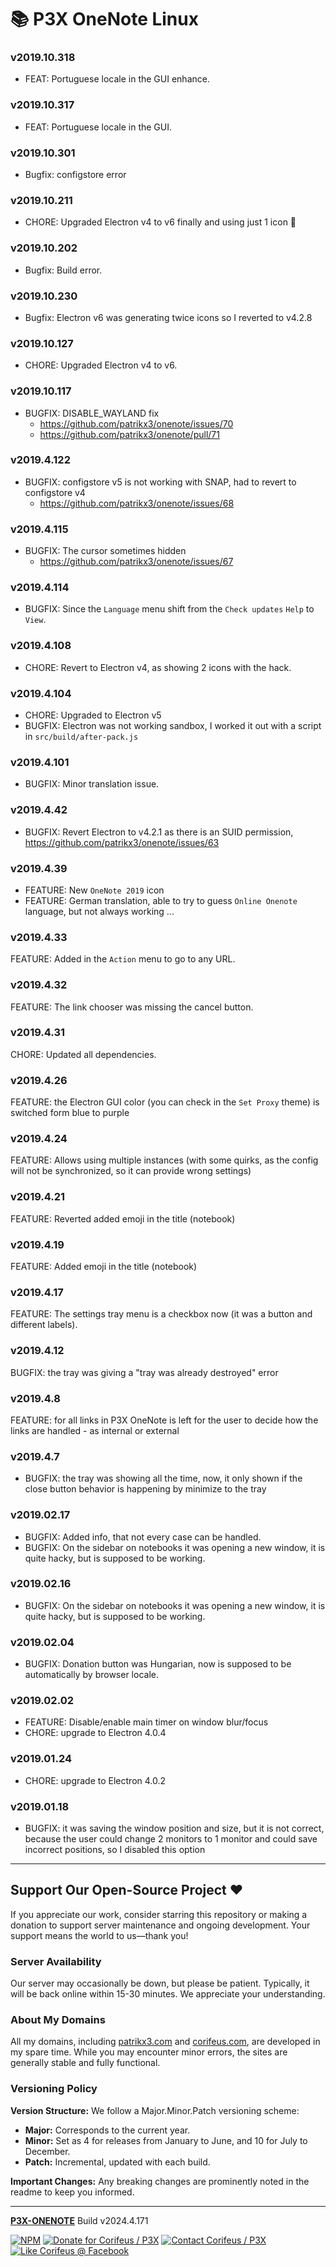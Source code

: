 [//]: #@corifeus-header

# 📚 P3X OneNote Linux

                        
[//]: #@corifeus-header:end
### v2019.10.318
* FEAT: Portuguese locale in the GUI enhance.



### v2019.10.317
* FEAT: Portuguese locale in the GUI.



### v2019.10.301
* Bugfix: configstore error



### v2019.10.211
* CHORE: Upgraded Electron v4 to v6 finally and using just 1 icon 🙌



### v2019.10.202
* Bugfix: Build error.



### v2019.10.230
* Bugfix: Electron v6 was generating twice icons so I reverted to v4.2.8



### v2019.10.127
* CHORE: Upgraded Electron v4 to v6.



### v2019.10.117
* BUGFIX: DISABLE_WAYLAND fix
  * https://github.com/patrikx3/onenote/issues/70
  * https://github.com/patrikx3/onenote/pull/71



### v2019.4.122
* BUGFIX: configstore v5 is not working with SNAP, had to revert to configstore v4
  * https://github.com/patrikx3/onenote/issues/68



### v2019.4.115
* BUGFIX: The cursor sometimes hidden
  * https://github.com/patrikx3/onenote/issues/67



### v2019.4.114
* BUGFIX: Since the `Language` menu shift from the `Check updates` `Help` to `View`.



### v2019.4.108
* CHORE: Revert to Electron v4, as showing 2 icons with the hack.



### v2019.4.104
* CHORE: Upgraded to Electron v5
* BUGFIX: Electron was not working sandbox, I worked it out with a script in `src/build/after-pack.js`



### v2019.4.101
* BUGFIX: Minor translation issue.



### v2019.4.42
* BUGFIX: Revert Electron to v4.2.1 as there is an SUID permission, https://github.com/patrikx3/onenote/issues/63



### v2019.4.39
* FEATURE: New `OneNote 2019` icon
* FEATURE: German translation, able to try to guess `Online Onenote` language, but not always working ...



### v2019.4.33
FEATURE: Added in the `Action` menu to go to any URL.



### v2019.4.32
FEATURE: The link chooser was missing the cancel button.



### v2019.4.31
CHORE: Updated all dependencies.



### v2019.4.26
FEATURE: the Electron GUI color (you can check in the `Set Proxy` theme) is switched form blue to purple



### v2019.4.24
FEATURE: Allows using multiple instances (with some quirks, as the config will not be synchronized, so it can provide wrong settings)



### v2019.4.21
FEATURE: Reverted added emoji in the title (notebook)



### v2019.4.19
FEATURE: Added emoji in the title (notebook)



### v2019.4.17
FEATURE: The settings tray menu is a checkbox now (it was a button and different labels).



### v2019.4.12
BUGFIX: the tray was giving a "tray was already destroyed" error



### v2019.4.8
FEATURE: for all links in P3X OneNote is left for the user to decide how the links are handled - as internal or external



### v2019.4.7
* BUGFIX: the tray was showing all the time, now, it only shown if the close button behavior is happening by minimize to the tray



### v2019.02.17
* BUGFIX: Added info, that not every case can be handled.
* BUGFIX: On the sidebar on notebooks it was opening a new window, it is quite hacky, but is supposed to be working.



### v2019.02.16
* BUGFIX: On the sidebar on notebooks it was opening a new window, it is quite hacky, but is supposed to be working.



### v2019.02.04
* BUGFIX: Donation button was Hungarian, now is supposed to be automatically by browser locale.



### v2019.02.02
* FEATURE: Disable/enable main timer on window blur/focus
* CHORE: upgrade to Electron 4.0.4 




### v2019.01.24
* CHORE: upgrade to Electron 4.0.2 



### v2019.01.18
* BUGFIX: it was saving the window position and size, but it is not correct, because the user could change 2 monitors to 1 monitor and could save incorrect positions, so I disabled this option


[//]: #@corifeus-footer

---


## Support Our Open-Source Project ❤️
If you appreciate our work, consider starring this repository or making a donation to support server maintenance and ongoing development. Your support means the world to us—thank you!

### Server Availability
Our server may occasionally be down, but please be patient. Typically, it will be back online within 15-30 minutes. We appreciate your understanding.

### About My Domains
All my domains, including [patrikx3.com](https://patrikx3.com) and [corifeus.com](https://corifeus.com), are developed in my spare time. While you may encounter minor errors, the sites are generally stable and fully functional.

### Versioning Policy
**Version Structure:** We follow a Major.Minor.Patch versioning scheme:
- **Major:** Corresponds to the current year.
- **Minor:** Set as 4 for releases from January to June, and 10 for July to December.
- **Patch:** Incremental, updated with each build.

**Important Changes:** Any breaking changes are prominently noted in the readme to keep you informed.

---


[**P3X-ONENOTE**](https://corifeus.com/onenote) Build v2024.4.171

 [![NPM](https://img.shields.io/npm/v/p3x-onenote.svg)](https://www.npmjs.com/package/p3x-onenote)  [![Donate for Corifeus / P3X](https://img.shields.io/badge/Donate-Corifeus-003087.svg)](https://www.paypal.com/cgi-bin/webscr?cmd=_s-xclick&hosted_button_id=QZVM4V6HVZJW6)  [![Contact Corifeus / P3X](https://img.shields.io/badge/Contact-P3X-ff9900.svg)](https://www.patrikx3.com/en/front/contact) [![Like Corifeus @ Facebook](https://img.shields.io/badge/LIKE-Corifeus-3b5998.svg)](https://www.facebook.com/corifeus.software)






[//]: #@corifeus-footer:end
